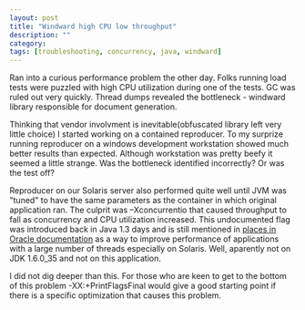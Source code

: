 ```yaml
---
layout: post
title: "Windward high CPU low throughput"
description: ""
category:
tags: [troubleshooting, concurrency, java, windward]
---
```


Ran into a curious performance problem the other day. Folks running load tests were puzzled with high CPU utilization during one of the tests. GC was ruled out very quickly. Thread dumps revealed the bottleneck - windward library responsible for document generation. 

Thinking that vendor involvment is inevitable(obfuscated library left very little choice) I started working on a contained reproducer. To my surprize running reproducer on a windows development workstation showed much better results than expected. Although workstation was pretty beefy it seemed a little strange. Was the bottleneck identified incorrectly? Or was the test off? 

Reproducer on our Solaris server also performed quite well until JVM was "tuned" to have the same parameters as the container in which original application ran. The culprit was –Xconcurrentio that caused throughput to fall as concurrency and CPU utilization increased. This undocumented flag was introduced back in Java 1.3 days and is still mentioned in [places in Oracle documentation](http://www.oracle.com/technetwork/java/hotspotfaq-138619.html#threads_general) as a way to improve performance of applications with a large number of threads especially on Solaris. Well, aparently not on JDK 1.6.0_35 and not on this application.

I did not dig deeper than this. For those who are keen to get to the bottom of this problem -XX:+PrintFlagsFinal would give a good starting point if there is a specific optimization that causes this problem.

